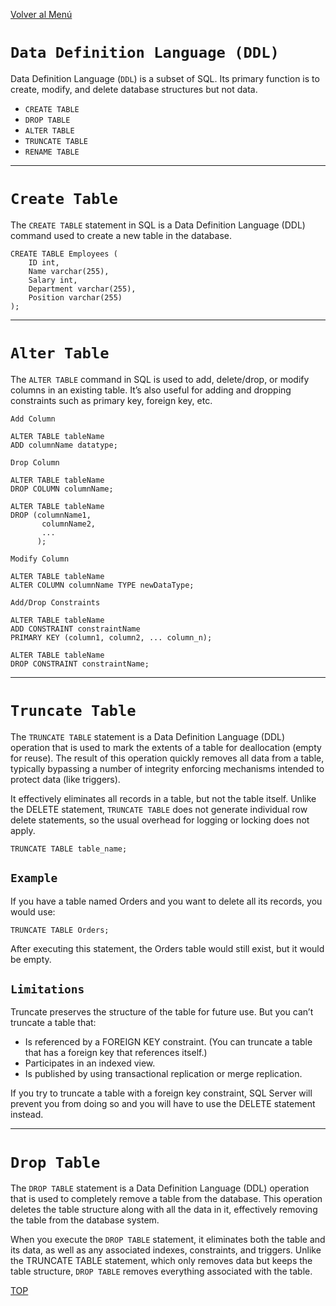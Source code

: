 [Volver al Menú](../root.md)

# `Data Definition Language (DDL)`

Data Definition Language (`DDL`) is a subset of SQL. Its primary function is to create, modify, and delete database structures but not data.

- `CREATE TABLE`
- `DROP TABLE`
- `ALTER TABLE`
- `TRUNCATE TABLE`
- `RENAME TABLE`

---

# `Create Table`

The `CREATE TABLE` statement in SQL is a Data Definition Language (DDL) command used to create a new table in the database.

```
CREATE TABLE Employees (
    ID int,
    Name varchar(255),
    Salary int,
    Department varchar(255),
    Position varchar(255)
);
```

---

# `Alter Table`

The `ALTER TABLE` command in SQL is used to add, delete/drop, or modify columns in an existing table. It’s also useful for adding and dropping constraints such as primary key, foreign key, etc.

`Add Column`

```
ALTER TABLE tableName
ADD columnName datatype;
```

`Drop Column`

```
ALTER TABLE tableName
DROP COLUMN columnName;
```

```
ALTER TABLE tableName
DROP (columnName1,
       columnName2,
       ...
      );
```

`Modify Column`

```
ALTER TABLE tableName
ALTER COLUMN columnName TYPE newDataType;
```

`Add/Drop Constraints`

```
ALTER TABLE tableName
ADD CONSTRAINT constraintName
PRIMARY KEY (column1, column2, ... column_n);
```

```
ALTER TABLE tableName
DROP CONSTRAINT constraintName;
```

---

# `Truncate Table`

The `TRUNCATE TABLE` statement is a Data Definition Language (DDL) operation that is used to mark the extents of a table for deallocation (empty for reuse). The result of this operation quickly removes all data from a table, typically bypassing a number of integrity enforcing mechanisms intended to protect data (like triggers).

It effectively eliminates all records in a table, but not the table itself. Unlike the DELETE statement, `TRUNCATE TABLE` does not generate individual row delete statements, so the usual overhead for logging or locking does not apply.

```
TRUNCATE TABLE table_name;
```

## `Example`

If you have a table named Orders and you want to delete all its records, you would use:

```
TRUNCATE TABLE Orders;
```

After executing this statement, the Orders table would still exist, but it would be empty.

## `Limitations`

Truncate preserves the structure of the table for future use. But you can’t truncate a table that:

- Is referenced by a FOREIGN KEY constraint. (You can truncate a table that has a foreign key that references itself.)
- Participates in an indexed view.
- Is published by using transactional replication or merge replication.

If you try to truncate a table with a foreign key constraint, SQL Server will prevent you from doing so and you will have to use the DELETE statement instead.

---

# `Drop Table`

The `DROP TABLE` statement is a Data Definition Language (DDL) operation that is used to completely remove a table from the database. This operation deletes the table structure along with all the data in it, effectively removing the table from the database system.

When you execute the `DROP TABLE` statement, it eliminates both the table and its data, as well as any associated indexes, constraints, and triggers. Unlike the TRUNCATE TABLE statement, which only removes data but keeps the table structure, `DROP TABLE` removes everything associated with the table.

[TOP](#data-definition-language-ddl)

